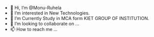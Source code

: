 - 👋 Hi, I’m @Monu-Ruhela
- 👀 I’m interested in New Technologies.
- 🌱 I’m Currently Study in MCA form KIET GROUP OF INSTITUTION.
- 💞️ I’m looking to collaborate on ...
- 📫 How to reach me ...

<!---
Monu-Ruhela/Monu-Ruhela is a ✨ special ✨ repository because its `README.md` (this file) appears on your GitHub profile.
You can click the Preview link to take a look at your changes.
--->
